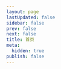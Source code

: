 ```yaml
---
layout: page
lastUpdated: false
sidebar: false
prev: false
next: false
title: 首页
meta:
  hidden: true
publish: false
---
```


<script setup>
  import HomePage from "./src/components/HomePage.vue";
</script>

<HomePage />
